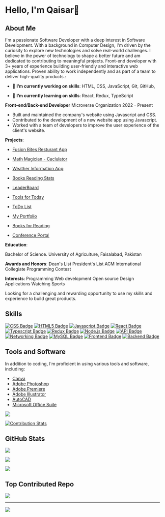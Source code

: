 
# Hello, I'm Qaisar👋

## About Me

I'm a passionate Software Developer with a deep interest in Software Development. With a background in Computer Design, I'm driven by the curiosity to explore new technologies and solve real-world challenges. I believe in the power of technology to shape a better future and am dedicated to contributing to meaningful projects.
Front-end developer with 3+ years of experience building user-friendly and interactive web applications. Proven ability to work independently and as part of a team to deliver high-quality products.:

- 🔭 **I’m currently working on skills**:
HTML, 
CSS, 
JavaScript, 
Git, 
GitHub, 

- 🌱 **I’m currently learning on skills**:
React, 
Redux, 
TypeScript

**Front-end/Back-end Developer**
Microverse Organization
2022 - Present

- Built and maintained the company's website using Javascript and CSS.
- Contributed to the development of a new website app using Javascript.
- Worked with a team of developers to improve the user experience of the client's website.

**Projects**: <br />
- [Fusion Bites Resturant App](https://github.com/Kaiserabbas/Fusion-Bites)

- [Math Magician - Caclulator](https://github.com/Kaiserabbas/math-magician)

- [Weather Information App](https://github.com/Kaiserabbas/Weather-App)

- [Books Reading Stats](https://github.com/Kaiserabbas/bookstore)

- [LeaderBoard](https://github.com/Kaiserabbas/leaderboard)

- [Tools for Today](https://github.com/Kaiserabbas/Tool-Shed)

- [ToDo List](https://github.com/Kaiserabbas/myday-todo)

- [My Portfolio](https://github.com/Kaiserabbas/project-portfolio)

- [Books for Reading](https://github.com/Kaiserabbas/Awesome-books)

- [Conference Portal](https://github.com/Kaiserabbas/Capstone)


**Education**:

Bachelor of Science.
University of Agriculture, Faisalabad, Pakistan

**Awards and Honors**:
Dean's List
President's List
ACM International Collegiate Programming Contest

**Interests**:
Programming
Web development
Open source
Design Applications
Watching Sports

Looking for a challenging and rewarding opportunity to use my skills and experience to build great products.

## Skills
<div>

[![CSS Badge](https://img.shields.io/badge/-CSS-1572B6?logo=css3&logoColor=white)](https://www.w3.org/Style/CSS/)
[![HTML5 Badge](https://img.shields.io/badge/-HTML5-E34F26?logo=html5&logoColor=white)](https://html.spec.whatwg.org/)
[![Javascript Badge](https://img.shields.io/badge/-JavaScript-F7DF1E?logo=javascript&logoColor=black)](https://developer.mozilla.org/en-US/docs/Web/JavaScript)
[![React Badge](https://img.shields.io/badge/-React-61DAFB?logo=react&logoColor=black)](https://reactjs.org/)
[![Typescript Badge](https://img.shields.io/badge/-TypeScript-3178C6?logo=typescript&logoColor=white)](https://www.typescriptlang.org/)
[![Redux Badge](https://img.shields.io/badge/-Redux-764ABC?logo=redux&logoColor=white)](https://redux.js.org/)
[![Node.js Badge](https://img.shields.io/badge/-Node.js-339933?logo=node.js&logoColor=white)](https://nodejs.org/)
[![API Badge](https://img.shields.io/badge/-API-0096D6?logo=api&logoColor=white)](https://en.wikipedia.org/wiki/Application_programming_interface)
[![Networking Badge](https://img.shields.io/badge/-Networking-008080?logo=network&logoColor=white)](https://en.wikipedia.org/wiki/Computer_network)
[![MySQL Badge](https://img.shields.io/badge/-MySQL-4479A1?logo=mysql&logoColor=white)](https://www.mysql.com/)
[![Frontend Badge](https://img.shields.io/badge/-Front%20End-42B983?logo=frontend&logoColor=white)](https://en.wikipedia.org/wiki/Front-end_web_development)
[![Backend Badge](https://img.shields.io/badge/-Back%20End-333?logo=backend&logoColor=white)](https://en.wikipedia.org/wiki/Back_end)
</div>

## Tools and Software

In addition to coding, I'm proficient in using various tools and software, including:

- [Canva](https://www.canva.com/)
- [Adobe Photoshop](https://www.adobe.com/products/photoshop.html)
- [Adobe Premiere](https://www.adobe.com/products/premiere.html)
- [Adobe Illustrator](https://www.adobe.com/products/illustrator.html)
- [AutoCAD](https://www.autodesk.com/products/autocad/overview)
- [Microsoft Office Suite](https://www.microsoft.com/en-us/microsoft-365/get-started-with-office-2019)

<div>
  
  ![](https://komarev.com/ghpvc/?username=kaiserabbas&style=for-the-badge&color=yellow)
</div>
<div>
  
  [![Contribution Stats](https://github-contribution-stats.vercel.app/api/?username=kaiserabbas)](https://github.com/kaiserabbas/github-contribution-stats/)
</div>

## GitHub Stats

![](https://github-readme-stats.vercel.app/api/top-langs?username=Kaiserabbas&show_icons=true&locale=en&layout=compact&theme=dark) <br/>

![](https://github-readme-stats.vercel.app/api?username=Kaiserabbas&include_all_commits=true&count_private=true&show_icons=true&theme=dark)<br/>

![](https://github-readme-streak-stats.herokuapp.com/?user=Kaiserabbas&theme=dark&hide_border=false)<br/>

## Top Contributed Repo
![](https://github-contributor-stats.vercel.app/api?username=Kaiserabbas&limit=5&theme=dark&combine_all_yearly_contributions=true)

---
[![](https://visitcount.itsvg.in/api?id=Kaiserabbas&icon=0&color=0)](https://visitcount.itsvg.in)
